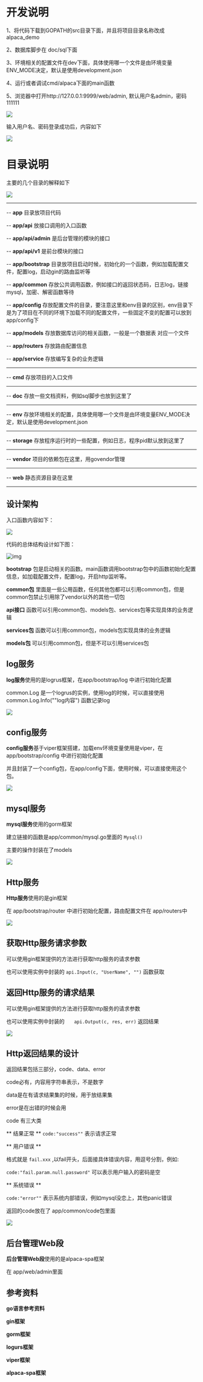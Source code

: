 # 开发说明

1、将代码下载到GOPATH的src目录下面，并且将项目目录名称改成 alpaca_demo

2、数据库脚步在 doc/sql下面 

3、环境相关的配置文件在dev下面，具体使用哪一个文件是由环境变量ENV_MODE决定，默认是使用development.json

4、运行或者调试cmd/alpaca下面的main函数

5、浏览器中打开http://127.0.0.1:9999/web/admin, 默认用户名admin，密码111111

![](https://oscimg.oschina.net/oscnet/up-e9c6a05249f55b24e5382480ee053f87681.png)

输入用户名、密码登录成功后，内容如下

![](https://oscimg.oschina.net/oscnet/up-e65d328aeedd599168793765a5129068201.png)


# 目录说明

主要的几个目录的解释如下

![](https://oscimg.oschina.net/oscnet/up-99e99677fb61129764c80d3a392d1767c32.png)

---

-- **app** 目录放项目代码

-- **app/api** 放接口调用的入口函数

-- **app/api/admin** 是后台管理的模块的接口

-- **app/api/v1** 是前台模块的接口

-- **app/bootstrap** 目录放项目启动时候，初始化的一个函数，例如加载配置文件，配置log，启动gin的路由监听等

-- **app/common** 存放公共调用函数，例如接口的返回状态码，日志log，链接mysql，加密、解密函数等待

-- **app/config** 存放配置文件的目录，要注意这里和env目录的区别，env目录下是为了项目在不同的环境下加载不同的配置文件，一些固定不变的配置可以放到 app/config下


-- **app/models** 存放数据库访问的相关函数，一般是一个数据表 对应一个文件

-- **app/routers** 存放路由配置信息

-- **app/service** 存放编写复杂的业务逻辑

---

-- **cmd** 存放项目的入口文件

---

-- **doc** 存放一些文档资料，例如sql脚步也放到这里了

---

-- **env** 存放环境相关的配置，具体使用哪一个文件是由环境变量ENV_MODE决定，默认是使用development.json

---

-- **storage** 存放程序运行时的一些配置，例如日志，程序pid默认放到这里了

---

-- **vendor** 项目的依赖包在这里，用govendor管理

---

-- **web** 静态资源目录在这里

---

## 设计架构

入口函数内容如下：

![](https://oscimg.oschina.net/oscnet/up-e8dfc357732ee7c5d9072f9458a38fd6121.png)


代码的总体结构设计如下图：

![img](https://oscimg.oschina.net/oscnet/up-75905893702a4524a3d38ac1e7be11c7f02.png)

**bootstrap** 包是启动相关的函数。main函数调用bootstrap包中的函数初始化配置信息，如加载配置文件，配置log，开启http监听等。

**common包** 里面是一些公用函数，任何其他包都可以引用common包，但是common包禁止引用除了vendor以外的其他一切包

**api接口** 函数可以引用common包、models包、services包等实现具体的业务逻辑

**services包** 函数可以引用common包，models包实现具体的业务逻辑

**models包** 可以引用common包，但是不可以引用services包


## log服务

**log服务**使用的是logrus框架，在app/bootstrap/log 中进行初始化配置

common.Log 是一个logrus的实例，使用log的时候，可以直接使用common.Log.Info(""log内容") 函数记录log

![](https://oscimg.oschina.net/oscnet/up-1eff4f9366e013787a697ba522a74b85407.png)


## config服务

**config服务**基于viper框架搭建，加载env环境变量使用是viper，在app/bootstrap/config 中进行初始化配置

并且封装了一个config包，在app/config下面，使用时候，可以直接使用这个包。

![](https://oscimg.oschina.net/oscnet/up-cf4f2329c885480a5d2a636647d32ab65e9.png)


## mysql服务

**mysql服务**使用的gorm框架

建立链接的函数是app/common/mysql.go里面的 ``` Mysql() ```

主要的操作封装在了models

![](https://oscimg.oschina.net/oscnet/up-a88544f11bcf7ccf89c980b0213452af733.png)


## Http服务

**Http服务**使用的是gin框架

在 app/bootstrap/router 中进行初始化配置，路由配置文件在 app/routers中

![](https://oscimg.oschina.net/oscnet/up-61e4c3b29a01d7ebf990ffb65f35dc7059c.png)


## 获取Http服务请求参数

可以使用gin框架提供的方法进行获取http服务的请求参数

也可以使用实例中封装的  ``` api.Input(c, "UserName", "") ``` 函数获取


## 返回Http服务的请求结果

可以使用gin框架提供的方法进行获取http服务的请求参数

也可以使用实例中封装的  ``` 	api.Output(c, res, err) ```  返回结果

![](https://oscimg.oschina.net/oscnet/up-33cfd702d9ad2657d72fb686da1df20d9e1.png)


## Http返回结果的设计


返回结果包括三部分，code、data、error

code必有，内容用字符串表示，不是数字

data是在有请求结果集的时候，用于放结果集

error是在出错的时候会用


code 有三大类

** 结果正常 **
``` code:"success"" ``` 表示请求正常


** 用户错误 **

格式就是 ```fail.xxx``` ,以fail开头，后面接具体错误内容，用逗号分割，例如:

``` code:"fail.param.null.password" ``` 可以表示用户输入的密码是空


** 系统错误 **

``` code:"error"" ``` 表示系统内部错误，例如mysql没恋上，其他panic错误

返回的code放在了 app/common/code包里面

![](https://oscimg.oschina.net/oscnet/up-7b35ca4fe9dbf84611b2668433a93383474.png)


## 后台管理Web段

**后台管理Web段**使用的是alpaca-spa框架

在 app/web/admin里面


## 参考资料

**go语言参考资料**

**gin框架**

**gorm框架**

**logurs框架**

**viper框架**

**alpaca-spa框架**
